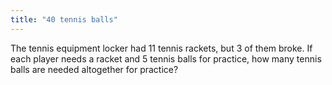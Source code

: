 ```yaml
---
title: "40 tennis balls"
---
```

The tennis equipment locker had 11 tennis rackets, but 3 of them broke. If each player needs a racket and 5 tennis balls for practice, how many tennis balls are needed altogether for practice?

